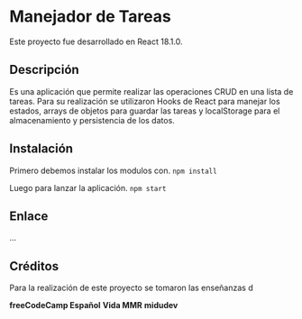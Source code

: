 # Manejador de Tareas
Este proyecto fue desarrollado en React 18.1.0.


## Descripción
Es una aplicación que permite realizar las operaciones CRUD en una lista de tareas. Para su realización se utilizaron Hooks de React para manejar los estados, arrays de objetos para guardar las tareas y localStorage para el almacenamiento y persistencia de los datos. 

## Instalación
Primero debemos instalar los modulos con.
`npm install`

Luego para lanzar la aplicación.
`npm start`

## Enlace
...

## Créditos 
Para la realización de este proyecto se tomaron las enseñanzas d

**freeCodeCamp Español**
**Vida MMR**
**midudev**


